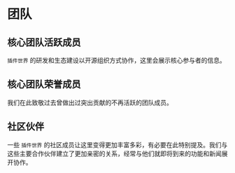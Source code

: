 <script setup>
import { VPTeamMembers } from 'vitepress/theme'

const members = [
    {
        avatar: 'https://cdn.fresns.cn/wiki/avatars/mouyong.jpg',
        name: '牟勇',
        title: 'Creator',
        links: [
            {
                icon: {
                svg: '<svg class="icon" viewBox="0 0 1024 1024" version="1.1" xmlns="http://www.w3.org/2000/svg" p-id="3562" height="128" width="128"><path d="M369.437585 678.288281l64.901149 86.490863 22.083971 0L607.479073 605.751221l119.321596 159.027923 71.447239 0L607.479073 513.579985 445.380208 688.829358 369.437585 585.346495 233.094314 764.780167l71.446215 0L369.437585 678.288281zM274.238386 272.66096l63.698764 0 0 63.698764-63.698764 0L274.238386 272.66096 274.238386 272.66096zM385.055285 272.66096l365.597629 0 0 63.698764L385.055285 336.359724 385.055285 272.66096 385.055285 272.66096zM274.238386 400.058488l63.698764 0 0 62.822814-63.698764 0L274.238386 400.058488 274.238386 400.058488zM385.055285 400.058488l365.597629 0 0 62.822814L385.055285 462.881302 385.055285 400.058488 385.055285 400.058488zM892.880195 257.394255c0-70.117964-56.839543-126.957507-126.959553-126.957507L258.096754 130.436748c-70.117964 0-126.95853 56.839543-126.95853 126.957507l0 507.817748c0 70.120011 56.840566 126.960577 126.95853 126.960577l507.823887 0c70.120011 0 126.959553-56.840566 126.959553-126.960577L892.880195 257.394255 892.880195 257.394255zM849.773422 756.258073c0 50.774407-41.159422 91.934852-91.933829 91.934852l-490.787886 0c-50.773384 0-91.933829-41.160445-91.933829-91.934852L175.117878 265.479397c0-50.77236 41.160445-91.938945 91.933829-91.938945l490.787886 0c50.774407 0 91.933829 41.166585 91.933829 91.938945L849.773422 756.258073 849.773422 756.258073zM830.055334 741.916437" fill="#272636" p-id="3563"></path></svg>'
                },
                link: 'https://blog.iwnweb.com/'
            },
            {
                icon: {
                    svg: '<svg class="icon" viewBox="0 0 1024 1024" version="1.1" xmlns="http://www.w3.org/2000/svg" p-id="2686" height="128" width="128"><path d="M511.6 76.3C264.3 76.2 64 276.4 64 523.5 64 718.9 189.3 885 363.8 946c23.5 5.9 19.9-10.8 19.9-22.2v-77.5c-135.7 15.9-141.2-73.9-150.3-88.9C215 726 171.5 718 184.5 703c30.9-15.9 62.4 4 98.9 57.9 26.4 39.1 77.9 32.5 104 26 5.7-23.5 17.9-44.5 34.7-60.8-140.6-25.2-199.2-111-199.2-213 0-49.5 16.3-95 48.3-131.7-20.4-60.5 1.9-112.3 4.9-120 58.1-5.2 118.5 41.6 123.2 45.3 33-8.9 70.7-13.6 112.9-13.6 42.4 0 80.2 4.9 113.5 13.9 11.3-8.6 67.3-48.8 121.3-43.9 2.9 7.7 24.7 58.3 5.5 118 32.4 36.8 48.9 82.7 48.9 132.3 0 102.2-59 188.1-200 212.9 23.5 23.2 38.1 55.4 38.1 91v112.5c0.8 9 0 17.9 15 17.9 177.1-59.7 304.6-227 304.6-424.1 0-247.2-200.4-447.3-447.5-447.3z" p-id="2687"></path></svg>',
                },
                link: 'https://github.com/mouyong'
            },
            {
                icon: {
                    svg: '<svg class="icon" viewBox="0 0 1024 1024" version="1.1" xmlns="http://www.w3.org/2000/svg" p-id="5519" height="128" width="128"><path d="M275.712 566.357333l584.533333-140.032c-32.341333-45.952-179.413333-254.421333-193.578666-274.218666-16-22.357333 0.341333-32.810667 26.325333-37.12 25.941333-4.437333 249.6-41.984 268.714667-44.757334 16.085333-2.346667 29.44-7.552 51.712 13.098667A135.68 135.68 0 0 0 888.277333 0.341333H136.405333A135.509333 135.509333 0 0 0 3.157333 110.506667l272.554667 455.850666z" fill="" p-id="5520"></path><path d="M970.112 122.965333c-8.789333 1.877333-203.306667 37.077333-215.253333 38.698667-11.946667 1.578667-8.021333 8.277333-3.157334 15.146667l171.136 234.752L1024 386.688V167.765333c-14.08-17.92-24.277333-31.104-26.709333-34.602666-10.88-14.677333-18.432-12.245333-27.178667-10.197334M1024 645.504c-49.706667-68.181333-103.936-142.336-109.098667-149.674667-7.082667-10.24-10.88-12.16-27.648-6.784L317.397333 637.397333s174.933333 303.104 188.330667 322.304c13.44 19.456 21.674667 17.834667 32.128 13.397334 7.722667-3.413333 332.629333-113.237333 486.101333-165.205334v-162.261333l0.042667-0.128z m0-100.266667v-85.674666l-53.333333 14.250666L1024 545.237333m-349.824 478.421334h214.144a135.68 135.68 0 0 0 135.296-125.269334 84078.933333 84078.933333 0 0 1-349.482667 125.269334M236.672 658.346667L0 720v167.936c0.725333 74.965333 61.482667 135.765333 136.32 135.765333h306.944c-40.149333-65.578667-149.461333-262.528-206.208-365.354666m-47.786667-88.277334L0.725333 244.437333v388.181334l184.661334-44.074667c15.061333-3.498667 11.477333-5.461333 4.053333-18.432" fill="" p-id="5521"></path><path d="M966.186667 467.584L1024 451.882667v26.88l-39.637333 13.269333-18.176-24.448z" fill="" p-id="5522"></path></svg>',
                },
                link: 'https://learnku.com/users/6324/articles'
            },
            {
                icon: {
                    svg: '<svg class="icon" viewBox="0 0 1024 1024" version="1.1" xmlns="http://www.w3.org/2000/svg" p-id="2655" height="128" width="128"><path d="M512 512m-464 0a464 464 0 1 0 928 0 464 464 0 1 0-928 0Z" p-id="2656"></path><path d="M679.04 467.2a80 80 0 0 0-25.28-152.32 81.6 81.6 0 0 0-64 20 134.56 134.56 0 0 1 32 182.56 192 192 0 0 1 82.08 97.92h59.36A21.76 21.76 0 0 0 784 593.6a128 128 0 0 0-104.96-126.4zM394.24 517.44a129.6 129.6 0 0 1-21.28-56.96 134.56 134.56 0 0 1 32-106.24A138.88 138.88 0 0 1 432 331.68a82.24 82.24 0 0 0-39.84-16.8 80 80 0 0 0-46.56 152.32 128 128 0 0 0-105.6 126.4 21.76 21.76 0 0 0 21.76 21.76h50.56a192.96 192.96 0 0 1 81.92-97.92z" fill="#FFFFFF" p-id="2657"></path><path d="M363.68 709.76h288a26.4 26.4 0 0 0 26.4-26.24 155.68 155.68 0 0 0-127.04-152.96 97.28 97.28 0 0 0-30.4-184 88.16 88.16 0 0 0-12.96-0.8A97.28 97.28 0 0 0 464 530.56a155.68 155.68 0 0 0-127.04 152.96 26.4 26.4 0 0 0 26.72 26.24z" fill="#FFFFFF" p-id="2658"></path></svg>',
                },
                link: 'https://qm.qq.com/cgi-bin/qm/qr?k=HQk1tD_Go7Uu3Lk7qC2NLst16GlHdBXF&jump_from=webapi&authKey=jsPnMLVY465KLRtuHjDXB0DmQpJIovdq2ZGwXNyRLDC1CcLs9DZsrihuFmD+ejnM'
            },
            {
                icon: {
                svg: '<svg class="icon" viewBox="0 0 1024 1024" version="1.1" xmlns="http://www.w3.org/2000/svg" p-id="3562" height="128" width="128"><path d="M369.437585 678.288281l64.901149 86.490863 22.083971 0L607.479073 605.751221l119.321596 159.027923 71.447239 0L607.479073 513.579985 445.380208 688.829358 369.437585 585.346495 233.094314 764.780167l71.446215 0L369.437585 678.288281zM274.238386 272.66096l63.698764 0 0 63.698764-63.698764 0L274.238386 272.66096 274.238386 272.66096zM385.055285 272.66096l365.597629 0 0 63.698764L385.055285 336.359724 385.055285 272.66096 385.055285 272.66096zM274.238386 400.058488l63.698764 0 0 62.822814-63.698764 0L274.238386 400.058488 274.238386 400.058488zM385.055285 400.058488l365.597629 0 0 62.822814L385.055285 462.881302 385.055285 400.058488 385.055285 400.058488zM892.880195 257.394255c0-70.117964-56.839543-126.957507-126.959553-126.957507L258.096754 130.436748c-70.117964 0-126.95853 56.839543-126.95853 126.957507l0 507.817748c0 70.120011 56.840566 126.960577 126.95853 126.960577l507.823887 0c70.120011 0 126.959553-56.840566 126.959553-126.960577L892.880195 257.394255 892.880195 257.394255zM849.773422 756.258073c0 50.774407-41.159422 91.934852-91.933829 91.934852l-490.787886 0c-50.773384 0-91.933829-41.160445-91.933829-91.934852L175.117878 265.479397c0-50.77236 41.160445-91.938945 91.933829-91.938945l490.787886 0c50.774407 0 91.933829 41.166585 91.933829 91.938945L849.773422 756.258073 849.773422 756.258073zM830.055334 741.916437" fill="#272636" p-id="3563"></path></svg>'
                },
                link: 'https://blog.iwnweb.com/vitepress-doc-website/'
            },
        ]
    },
]

const oldMembers = [
]
</script>

# 团队

## 核心团队活跃成员

 `插件世界` 的研发和生态建设以开源组织方式协作，这里会展示核心参与者的信息。

<VPTeamMembers size="small" :members="members" />

## 核心团队荣誉成员

我们在此致敬过去曾做出过突出贡献的不再活跃的团队成员。

<VPTeamMembers size="small" :members="oldMembers" />

## 社区伙伴

一些 `插件世界` 的社区成员让这里变得更加丰富多彩，有必要在此特别提及。我们与这些主要合作伙伴建立了更加亲密的关系，经常与他们就即将到来的功能和新闻展开协作。
